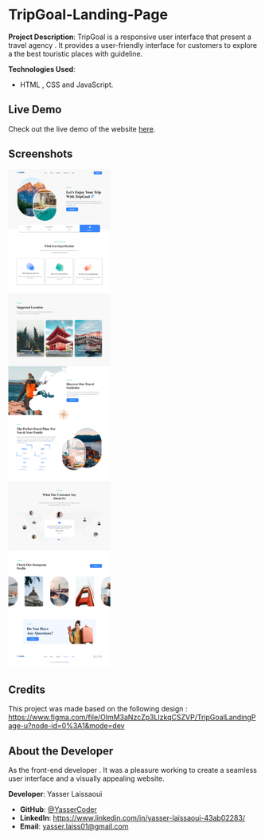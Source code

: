 # TripGoal-Landing-Page 

**Project Description**: TripGoal is a responsive user interface that present a travel agency . It provides a user-friendly interface for customers to explore a the best touristic places with guideline.

**Technologies Used**:
- HTML , CSS and JavaScript.

## Live Demo

Check out the live demo of the website [here](https://yassercoder.github.io/TripGoal-Landing-Page/).

## Screenshots

  <img src="https://github.com/YasserCoder/TripGoal-Landing-Page/blob/main/images/TripGoalScreen.png" alt="screenshot" height="1000px" width="auto">
  
## Credits

This project was made based on the following design : https://www.figma.com/file/OlmM3aNzcZp3LIzkqCSZVP/TripGoalLandingPage-u?node-id=0%3A1&mode=dev

## About the Developer

As the front-end developer . It was a pleasure working to create a seamless user interface and a visually appealing website.

**Developer**: Yasser Laissaoui
- **GitHub**: [@YasserCoder](https://github.com/YasserCoder)
- **LinkedIn**: https://www.linkedin.com/in/yasser-laissaoui-43ab02283/
- **Email**: yasser.laiss01@gmail.com
